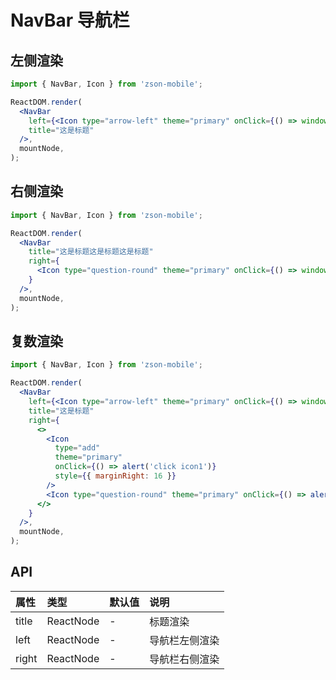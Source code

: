 # NavBar 导航栏

## 左侧渲染

```jsx
import { NavBar, Icon } from 'zson-mobile';

ReactDOM.render(
  <NavBar
    left={<Icon type="arrow-left" theme="primary" onClick={() => window.history.back()} />}
    title="这是标题"
  />,
  mountNode,
);
```

## 右侧渲染

```jsx
import { NavBar, Icon } from 'zson-mobile';

ReactDOM.render(
  <NavBar
    title="这是标题这是标题这是标题"
    right={
      <Icon type="question-round" theme="primary" onClick={() => window.alert('click icon')} />
    }
  />,
  mountNode,
);
```

## 复数渲染

```jsx
import { NavBar, Icon } from 'zson-mobile';

ReactDOM.render(
  <NavBar
    left={<Icon type="arrow-left" theme="primary" onClick={() => window.history.back()} />}
    title="这是标题"
    right={
      <>
        <Icon
          type="add"
          theme="primary"
          onClick={() => alert('click icon1')}
          style={{ marginRight: 16 }}
        />
        <Icon type="question-round" theme="primary" onClick={() => alert('click icon2')} />
      </>
    }
  />,
  mountNode,
);
```

## API

| 属性  | 类型      | 默认值 | 说明           |
| :---- | :-------- | :----- | :------------- |
| title | ReactNode | -      | 标题渲染       |
| left  | ReactNode | -      | 导航栏左侧渲染 |
| right | ReactNode | -      | 导航栏右侧渲染 |
